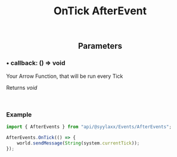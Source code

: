 <h1 align="center">
  OnTick AfterEvent
</h1>

<br>

<h2 align="center">
  Parameters
</h2>

### • **callback**: () => void
Your Arrow Function, that will be run every Tick

Returns *void*

<br>

### Example

```ts
import { AfterEvents } from "api/@syylaxx/Events/AfterEvents";

AfterEvents.OnTick(() => {
    world.sendMessage(String(system.currentTick));
});
```
